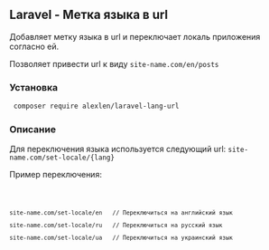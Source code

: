 ## Laravel - Метка языка в url
Добавляет метку языка в url и переключает локаль приложения согласно ей.

Позволяет привести url к виду <code>site-name.com/en/posts </code> 
### Установка

```sh
 composer require alexlen/laravel-lang-url
```

### Описание

Для переключения языка используется следующий url: <code>site-name.com/set-locale/{lang} </code>

Пример переключения:

<code>

    site-name.com/set-locale/en   // Переключиться на английский язык 
    
    site-name.com/set-locale/ru   // Переключиться на русский язык
     
    site-name.com/set-locale/ua   // Переключиться на украинский язык 
    
</code> 


